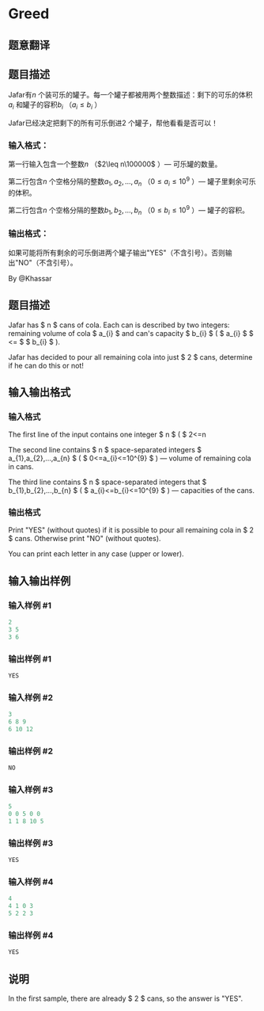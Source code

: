 # Greed

## 题意翻译

## 题目描述

Jafar有$n$ 个装可乐的罐子。每一个罐子都被用两个整数描述：剩下的可乐的体积$a_i$ 和罐子的容积$b_i$ （$a_i\leq b_i$ ）

Jafar已经决定把剩下的所有可乐倒进$2$ 个罐子，帮他看看是否可以！

### 输入格式：

第一行输入包含一个整数$n$ （$2\leq n\100000$ ）— 可乐罐的数量。

第二行包含$n$ 个空格分隔的整数$a_1,a_2,\dots,a_n$ （$0\leq a_i \leq 10^9$ ）— 罐子里剩余可乐的体积。

第二行包含$n$ 个空格分隔的整数$b_1,b_2,\dots,b_n$ （$0\leq b_i \leq 10^9$ ）— 罐子的容积。

### 输出格式：

如果可能将所有剩余的可乐倒进两个罐子输出"YES"（不含引号）。否则输出"NO"（不含引号）。

By @Khassar 

## 题目描述

Jafar has $ n $ cans of cola. Each can is described by two integers: remaining volume of cola $ a_{i} $ and can's capacity $ b_{i} $ ( $ a_{i} $ $ <= $ $ b_{i} $ ).

Jafar has decided to pour all remaining cola into just $ 2 $ cans, determine if he can do this or not!

## 输入输出格式

### 输入格式

The first line of the input contains one integer $ n $ ( $ 2<=n

The second line contains $ n $ space-separated integers $ a_{1},a_{2},...,a_{n} $ ( $ 0<=a_{i}<=10^{9} $ ) — volume of remaining cola in cans.

The third line contains $ n $ space-separated integers that $ b_{1},b_{2},...,b_{n} $ ( $ a_{i}<=b_{i}<=10^{9} $ ) — capacities of the cans.

### 输出格式

Print "YES" (without quotes) if it is possible to pour all remaining cola in $ 2 $ cans. Otherwise print "NO" (without quotes).

You can print each letter in any case (upper or lower).

## 输入输出样例

### 输入样例 #1

```cpp
2
3 5
3 6

```
### 输出样例 #1

```cpp
YES

```
### 输入样例 #2

```cpp
3
6 8 9
6 10 12

```
### 输出样例 #2

```cpp
NO

```
### 输入样例 #3

```cpp
5
0 0 5 0 0
1 1 8 10 5

```
### 输出样例 #3

```cpp
YES

```
### 输入样例 #4

```cpp
4
4 1 0 3
5 2 2 3

```
### 输出样例 #4

```cpp
YES

```
## 说明

In the first sample, there are already $ 2 $ cans, so the answer is "YES".

